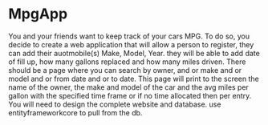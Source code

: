 # MpgApp
You and your friends want to keep track of your cars MPG. To do so, you decide to create a web application that will allow a person to register, they can add their auotmobile(s) Make, Model, Year. they will be able to add date of fill up, how many gallons replaced and how many miles driven.  There should be a page where you can search by owner, and or make and or model  and or from date and or to date.  This page will print to the screen the name of the owner, the make and model of the car and the avg miles per gallon with the specified time frame or if no time allocated then per entry.     You will need to design the complete website and database. use entityframeworkcore to pull from the db.
